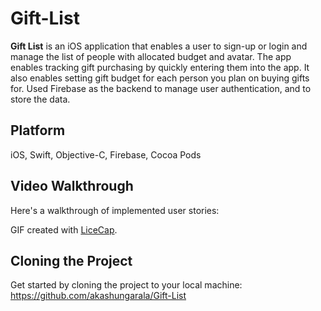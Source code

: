 # Gift-List

**Gift List** is an iOS application that enables a user to sign-up or login and manage the list of people with allocated budget and avatar. The app enables tracking gift purchasing by quickly entering them into the app. It also enables setting gift budget for each person you plan on buying gifts for. Used Firebase as the backend to manage user authentication, and to store the data.

## Platform

iOS, Swift, Objective-C, Firebase, Cocoa Pods

## Video Walkthrough 

Here's a walkthrough of implemented user stories:



GIF created with [LiceCap](http://www.cockos.com/licecap/).

## Cloning the Project

Get started by cloning the project to your local machine: https://github.com/akashungarala/Gift-List
